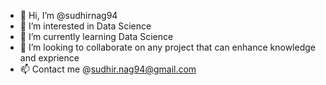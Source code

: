 - 👋 Hi, I’m @sudhirnag94
- 👀 I’m interested in Data Science
- 🌱 I’m currently learning Data Science
- 💞️ I’m looking to collaborate on any project that can enhance knowledge and exprience 
- 📫 Contact me @sudhir.nag94@gmail.com

<!---
sudhirnag94/sudhirnag94 is a ✨ special ✨ repository because its `README.md` (this file) appears on your GitHub profile.
You can click the Preview link to take a look at your changes.
--->
